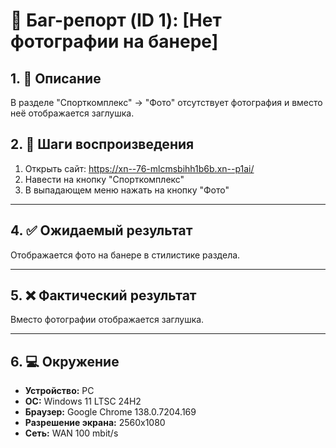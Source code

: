 # 🐞 Баг-репорт (ID 1): [Нет фотографии на банере]

## 1. 📝 Описание  
В разделе "Спорткомплекс" -> "Фото" отсутствует фотография и вместо неё отображается заглушка.

## 2. 🔁 Шаги воспроизведения  
1. Открыть сайт: https://xn--76-mlcmsbihh1b6b.xn--p1ai/
2. Навести на кнопку "Спорткомплекс"
3. В выпадающем меню нажать на кнопку "Фото" 
---

## 4. ✅ Ожидаемый результат  
Отображается фото на банере в стилистике раздела.

---

## 5. ❌ Фактический результат  
Вместо фотографии отображается заглушка.

---

## 6. 💻 Окружение  
- **Устройство:** PC  
- **ОС:** Windows 11 LTSC 24H2  
- **Браузер:** Google Chrome 138.0.7204.169  
- **Разрешение экрана:** 2560x1080  
- **Сеть:** WAN 100 mbit/s
